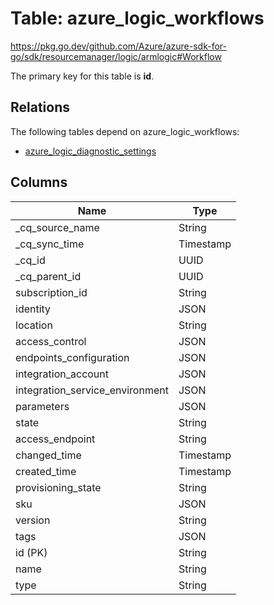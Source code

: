 # Table: azure_logic_workflows

https://pkg.go.dev/github.com/Azure/azure-sdk-for-go/sdk/resourcemanager/logic/armlogic#Workflow

The primary key for this table is **id**.

## Relations

The following tables depend on azure_logic_workflows:
  - [azure_logic_diagnostic_settings](azure_logic_diagnostic_settings.md)

## Columns
| Name          | Type          |
| ------------- | ------------- |
|_cq_source_name|String|
|_cq_sync_time|Timestamp|
|_cq_id|UUID|
|_cq_parent_id|UUID|
|subscription_id|String|
|identity|JSON|
|location|String|
|access_control|JSON|
|endpoints_configuration|JSON|
|integration_account|JSON|
|integration_service_environment|JSON|
|parameters|JSON|
|state|String|
|access_endpoint|String|
|changed_time|Timestamp|
|created_time|Timestamp|
|provisioning_state|String|
|sku|JSON|
|version|String|
|tags|JSON|
|id (PK)|String|
|name|String|
|type|String|